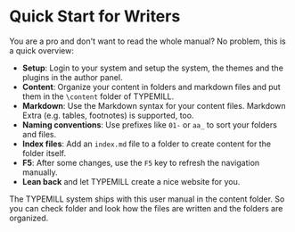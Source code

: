 # Quick Start for Writers

You are a pro and don't want to read the whole manual? No problem, this is a quick overview:

- **Setup**: Login to your system and setup the system, the themes and the plugins in the author panel.
- **Content**: Organize your content in folders and markdown files and put them in the `\content` folder of TYPEMILL. 
- **Markdown**: Use the Markdown syntax for your content files. Markdown Extra (e.g. tables, footnotes) is supported, too.
- **Naming conventions**: Use prefixes like `01-` or `aa_` to sort your folders and files.
- **Index files**: Add an `index.md` file to a folder to create content for the folder itself.
- **F5**: After some changes, use the `F5` key to refresh the navigation manually.
- **Lean back** and let TYPEMILL create a nice website for you.

The TYPEMILL system ships with this user manual in the content folder. So you can check folder and look how the files are written and the folders are organized.